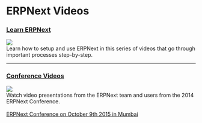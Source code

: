 <!-- add-breadcrumbs -->
# ERPNext Videos

<h3>
	<a class="no-decoration" href="/docs/v13/user/videos/learn">Learn ERPNext</a>
</h3>

<div class="row">
    <div class="col-sm-4">
        <a href="/docs/v13/user/videos/learn">
            <img src="/docs/v13/assets/img/videos/learn.jpg" class="img-responsive" style="margin-top: 0px;">
        </a>
    </div>
    <div class="col-sm-8">
        Learn how to setup and use ERPNext in this series of videos that go through important processes step-by-step.
    </div>
</div>

---

<h3>
	<a class="no-decoration" href="https://conf.erpnext.com/2014/videos">Conference Videos</a>
</h3>

<div class="row">
    <div class="col-sm-4">
        <a href="https://conf.erpnext.com/2014/videos">
            <img src="/docs/v13/assets/img/videos/conf-2014.jpg" class="img-responsive" style="margin-top: 0px;">
        </a>
    </div>
    <div class="col-sm-8">
        Watch video presentations from the ERPNext team and users from the 2014 ERPNext Conference.
        <br><br>
		<a href="https://conf.erpnext.com">ERPNext Conference on October 9th 2015 in Mumbai</a>
    </div>
</div>
